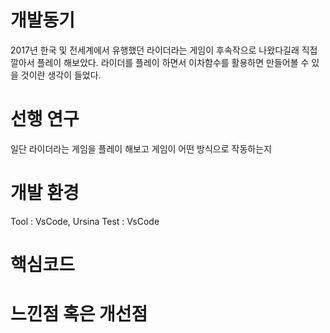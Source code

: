 # **개발동기**
2017년 한국 및 전세계에서 유행했던 라이더라는 게임이 후속작으로 나왔다길래 직접 깔아서 플레이 해보았다. 라이더를 플레이 하면서 이차함수를 활용하면 만들어볼 수 있을 것이란 생각이 들었다.
# **선행 연구**
일단 라이더라는 게임을 플레이 해보고 게임이 어떤 방식으로 작동하는지 
# **개발 환경**
Tool : VsCode, Ursina
Test : VsCode 

# **핵심코드**

# **느낀점 혹은 개선점**

